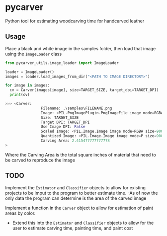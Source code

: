 # pycarver
Python tool for estimating woodcarving time for handcarved leather

## Usage
Place a black and white image in the samples folder, then load that image using the `ImageLoader` class

```python
from pycarver_utils.image_loader import ImageLoader

loader = ImageLoader()
images = loader.load_images_from_dir("<PATH TO IMAGE DIRECTORY>")

for image in images:
  cv = Carver(images[image], size=TARGET_SIZE, target_dpi=TARGET_DPI)
  print(cv)

>>> <Carver:
                Filename: .\samples\FILENAME.png
                Image: <PIL.PngImagePlugin.PngImageFile image mode=RGBA size=2019x2017 at 0x214AE75D310>
                Size: TARGET_SIZE
                Target DPI: TARGET_DPI
                Use Image DPI: False
                Scaled Image: <PIL.Image.Image image mode=RGBA size=900x899 at 0x214AE75EE50>
                Quantized Image: <PIL.Image.Image image mode=P size=900x899 at 0x214CF731750>
                Carving Area: 2.415477777777778
>
```
Where the Carving Area is the total square inches of material that need to be carved to reproduce the image

## TODO
Implement the `Estimator` and `Classifier` objects to allow for existing projects to be imput to the program to better estimate time.
  -As of now the only data the program can determine is the area of the carved image

Implement a function in the `Carver` object to allow for estimation of paint areas by color.
  - Extend this into the `Estimator` and `Classifier` objects to allow for the user to estimate carving time, painting time, and paint cost
